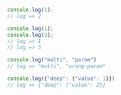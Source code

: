 ```js
console.log(1);
// log => 2
```

```js
console.log(1);
console.log(2);
// log => 1
// log => 3
```

```js
console.log("multi", "param")
// log => "multi", "wrong-param"
```

```js
console.log({"deep": {"value": 1}})
// log => {"deep": {"value": 2}}
```